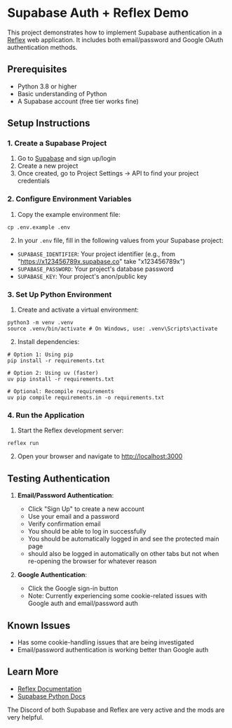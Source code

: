 # Supabase Auth + Reflex Demo

This project demonstrates how to implement Supabase authentication in a [Reflex](https://reflex.dev) web application. It includes both email/password and Google OAuth authentication methods.

## Prerequisites

- Python 3.8 or higher
- Basic understanding of Python
- A Supabase account (free tier works fine)

## Setup Instructions

### 1. Create a Supabase Project

1. Go to [Supabase](https://supabase.com) and sign up/login
2. Create a new project
3. Once created, go to Project Settings -> API to find your project credentials

### 2. Configure Environment Variables

1. Copy the example environment file:
```
cp .env.example .env
```


2. In your `.env` file, fill in the following values from your Supabase project:
- `SUPABASE_IDENTIFIER`: Your project identifier (e.g., from "https://x123456789x.supabase.co" take "x123456789x")
- `SUPABASE_PASSWORD`: Your project's database password
- `SUPABASE_KEY`: Your project's anon/public key

### 3. Set Up Python Environment

1. Create and activate a virtual environment:
```
python3 -m venv .venv
source .venv/bin/activate # On Windows, use: .venv\Scripts\activate
```

2. Install dependencies:
```
# Option 1: Using pip
pip install -r requirements.txt

# Option 2: Using uv (faster)
uv pip install -r requirements.txt

# Optional: Recompile requirements
uv pip compile requirements.in -o requirements.txt
```


### 4. Run the Application

1. Start the Reflex development server:
```
reflex run
```

2. Open your browser and navigate to [http://localhost:3000](http://localhost:3000)


## Testing Authentication

1. **Email/Password Authentication**:
   - Click "Sign Up" to create a new account
   - Use your email and a password
   - Verify confirmation email
   - You should be able to log in successfully
   - You should be automatically logged in and see the protected main page
   - should also be logged in automatically on other tabs but not when re-opening the browser for whatever reason

2. **Google Authentication**:
   - Click the Google sign-in button
   - Note: Currently experiencing some cookie-related issues with Google auth and email/password auth

## Known Issues

- Has some cookie-handling issues that are being investigated
- Email/password authentication is working better than Google auth

## Learn More

- [Reflex Documentation](https://reflex.dev/docs/getting-started/introduction/)
- [Supabase Python Docs](https://supabase.com/docs/reference/python/start)

The Discord of both Supabase and Reflex are very active and the mods are very helpful.
